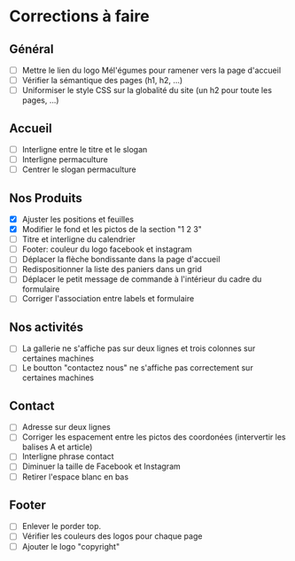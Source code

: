 # Corrections à faire

## Général
- [ ] Mettre le lien du logo Mél'égumes pour ramener vers la page d'accueil
- [ ] Vérifier la sémantique des pages (h1, h2, ...)
- [ ] Uniformiser le style CSS sur la globalité du site (un h2 pour toute les pages, ...)

## Accueil
- [ ] Interligne entre le titre et le slogan
- [ ] Interligne permaculture
- [ ] Centrer le slogan permaculture

## Nos Produits
- [x] Ajuster les positions et feuilles
- [x] Modifier le fond et les pictos de la section "1 2 3"
- [ ] Titre et interligne du calendrier
- [ ] Footer: couleur du logo facebook et instagram
- [ ] Déplacer la flèche bondissante dans la page d'accueil
- [ ] Redispositionner la liste des paniers dans un grid
- [ ] Déplacer le petit message de commande à l'intérieur du cadre du formulaire
- [ ] Corriger l'association entre labels et formulaire

## Nos activités
- [ ] La gallerie ne s'affiche pas sur deux lignes et trois colonnes sur certaines machines
- [ ] Le boutton "contactez nous" ne s'affiche pas correctement sur certaines machines

## Contact
- [ ] Adresse sur deux lignes
- [ ] Corriger les espacement entre les pictos des coordonées (intervertir les balises A et article)
- [ ] Interligne phrase contact
- [ ] Diminuer la taille de Facebook et Instagram
- [ ] Retirer l'espace blanc en bas

## Footer
- [ ] Enlever le porder top.
- [ ] Vérifier les couleurs des logos pour chaque page
- [ ] Ajouter le logo "copyright"